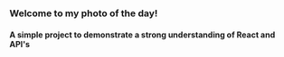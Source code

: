 ### Welcome to my photo of the day!

#### A simple project to demonstrate a strong understanding of React and API's
